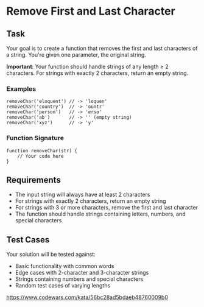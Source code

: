 # Remove First and Last Character
## Task
Your goal is to create a function that removes the first and last characters of a string. You're given one parameter, the original string.

**Important**: Your function should handle strings of any length ≥ 2 characters. For strings with exactly 2 characters, return an empty string.

### Examples
```
removeChar('eloquent') // -> 'loquen'
removeChar('country')  // -> 'ountr'
removeChar('person')   // -> 'erso'
removeChar('ab')       // -> '' (empty string)
removeChar('xyz')      // -> 'y'
```

### Function Signature
```
function removeChar(str) {
    // Your code here
}
```

## Requirements
- The input string will always have at least 2 characters
- For strings with exactly 2 characters, return an empty string
- For strings with 3 or more characters, remove the first and last character
- The function should handle strings containing letters, numbers, and special characters


## Test Cases
Your solution will be tested against:
- Basic functionality with common words
- Edge cases with 2-character and 3-character strings
- Strings containing numbers and special characters
- Random test cases of varying lengths

https://www.codewars.com/kata/56bc28ad5bdaeb48760009b0